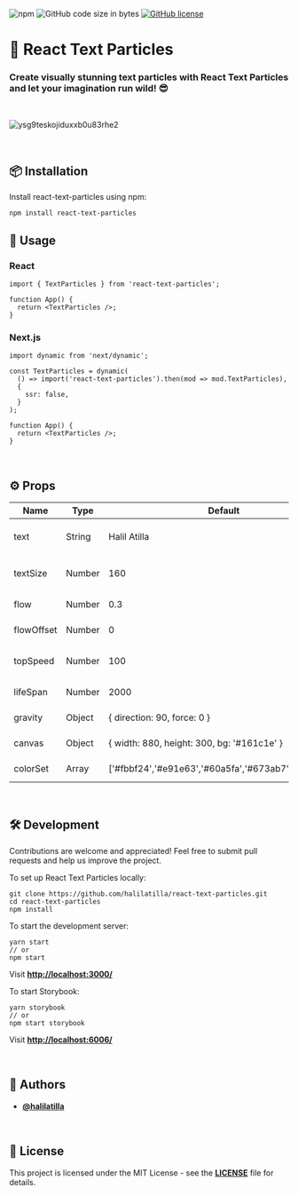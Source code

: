 ![npm](https://img.shields.io/npm/v/react-text-particles?label=npm) ![GitHub code size in bytes](https://img.shields.io/github/languages/code-size/halilatilla/react-text-particles?label=code%20size)
[![GitHub license](https://img.shields.io/github/license/halilatilla/react-text-particles?label=license)](https://github.com/halilatilla/react-text-particles/blob/main/LICENSE)

# 🎉 React Text Particles

### **Create visually stunning text particles with React Text Particles and let your imagination run wild! 😎**


<br>

![ysg9teskojiduxxb0u83rhe2](https://user-images.githubusercontent.com/27916419/147081699-e10f8eef-52a5-4ac3-a68f-23ec109ae38b.gif)

<br>

## **📦 Installation**

Install react-text-particles using npm:

```
npm install react-text-particles
```

## **🚀 Usage**

### **React**

```
import { TextParticles } from 'react-text-particles';

function App() {
  return <TextParticles />;
}
```

### **Next.js**

```
import dynamic from 'next/dynamic';

const TextParticles = dynamic(
  () => import('react-text-particles').then(mod => mod.TextParticles),
  {
    ssr: false,
  }
);

function App() {
  return <TextParticles />;
}
```

<br>

## **⚙️ Props**

| Name | Type | Default | Description |
| --- | --- | --- | --- |
| text | String | Halil Atilla | Text to display as particles |
| textSize | Number | 160 | Font size of text particles |
| flow | Number | 0.3 | Particle flow speed |
| flowOffset | Number | 0 | Particle flow offset |
| topSpeed | Number | 100 | Maximum particle speed |
| lifeSpan | Number | 2000 | Particle lifespan |
| gravity | Object | { direction: 90, force: 0 } | Gravity settings |
| canvas | Object | { width: 880, height: 300, bg: '#161c1e' } | Canvas settings |
| colorSet | Array | ['#fbbf24','#e91e63','#60a5fa','#673ab7','#65a30d'] | Particle colors |

<br>

## **🛠️ Development**

Contributions are welcome and appreciated! Feel free to submit pull requests and help us improve the project.

To set up React Text Particles locally:

```
git clone https://github.com/halilatilla/react-text-particles.git
cd react-text-particles
npm install
```

To start the development server:

```
yarn start
// or
npm start
```

Visit **[http://localhost:3000/](http://localhost:3000/)**

To start Storybook:

```
yarn storybook
// or
npm start storybook
```

Visit **[http://localhost:6006/](http://localhost:6006/)**

<br>

## **👤 Authors**

- **[@halilatilla](https://github.com/halilatilla)**

<br>

## **📄 License**

This project is licensed under the MIT License - see the **[LICENSE](https://github.com/halilatilla/react-text-particles/blob/main/LICENSE)** file for details.
